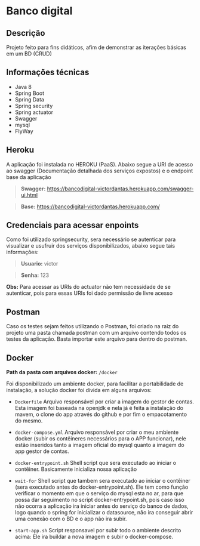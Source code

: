 # Banco digital

## Descrição
Projeto feito para fins didáticos, afim de demonstrar as iterações básicas em um BD (CRUD)

## Informações técnicas
- Java 8
- Spring Boot
- Spring Data
- Spring security
- Spring actuator
- Swagger
- mysql
- FlyWay

## Heroku

A aplicação foi instalada no HEROKU (PaaS). Abaixo segue a URI de acesso ao swagger (Documentação detalhada dos serviços expostos) e o endpoint base da aplicação

>  **Swagger:**  https://bancodigital-victordantas.herokuapp.com/swagger-ui.html

> **Base:**
https://bancodigital-victordantas.herokuapp.com/

## Credenciais para acessar enpoints

Como foi utilizado springsecurity, sera necessário se autenticar para visualizar e usufruir dos serviços disponibilizados, abaixo segue tais informações: 

>  **Usuario:** victor

> **Senha:** 123

**Obs:** Para acessar as URIs do actuator não tem necessidade de se autenticar, pois para essas URIs foi dado permissão de livre acesso

## Postman
Caso os testes sejam feitos utilizando o Postman, foi criado na raiz do projeto uma pasta chamada postman com um arquivo contendo todos os testes da aplicação. Basta importar este arquivo para dentro do postman.

## Docker

**Path da pasta com arquivos docker:** `/docker`

Foi disponibilizado um ambiente docker, para facilitar a portabilidade de instalação, a solução docker foi divida em alguns arquivos:
- `Dockerfile`
		Arquivo responsável por criar a imagem do gestor de contas. Esta imagem foi baseada na openjdk e nela já é feita a instalação do mavem, o clone do app através do github e por fim o empacotamento do mesmo.

- `docker-compose.yml`
	Arquivo responsável por criar o meu ambiente docker (subir os contêineres necessários para o APP funcionar), nele estão inseridos tanto a imagem oficial do mysql quanto a imagem do app gestor de contas.

- `docker-entrypoint.sh`
	Shell script que sera executado ao iniciar o contêiner. Basicamente inicializa nossa aplicação

- `wait-for`
	Shell script que tambem sera executado ao iniciar o contêiner (sera executado antes do docker-entrypoint.sh). Ele tem como função verificar o momento em que o serviço do mysql esta no ar, para que possa dar seguimento no script docker-entrypoint.sh, pois caso isso não ocorra a aplicação ira iniciar antes do serviço do banco de dados, logo quando o spring for inicializar o datasource, não ira conseguir abrir uma conexão com o BD e o app não ira subir.

- `start-app.sh`
	Script responsavel por subir todo o ambiente descrito acima: Ele ira buildar a nova imagem e subir o docker-compose.